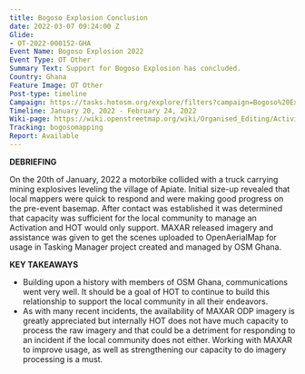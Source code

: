 ```yaml
---
title: Bogoso Explosion Conclusion
date: 2022-03-07 09:24:00 Z
Glide:
- OT-2022-000152-GHA
Event Name: Bogoso Explosion 2022
Event Type: OT Other
Summary Text: Support for Bogoso Explosion has concluded.
Country: Ghana
Feature Image: OT Other
Post-type: timeline
Campaign: https://tasks.hotosm.org/explore/filters?campaign=Bogoso%20Explosion%202022
Timeline: January 20, 2022 - February 24, 2022
Wiki-page: https://wiki.openstreetmap.org/wiki/Organised_Editing/Activities/Bogoso_Apiatse_Explosion_Crisis_Mapping
Tracking: bogosomapping
Report: Available
---
```


<strong>DEBRIEFING</strong><br>

On the 20th of January, 2022 a motorbike collided with a truck carrying mining explosives leveling the village of Apiate. Initial size-up revealed that local mappers were quick to respond and were making good progress on the pre-event basemap. After contact was established it was determined that capacity was sufficient for the local community to manage an Activation and HOT would only support. MAXAR released imagery and assistance was given to get the scenes uploaded to OpenAerialMap for usage in Tasking Manager project created and managed by OSM Ghana. 

<strong>KEY TAKEAWAYS</strong><br>

- Building upon a history with members of OSM Ghana, communications went very well. It should be a goal of HOT to continue to build this relationship to support the local community in all their endeavors.
- As with many recent incidents, the availability of MAXAR ODP imagery is greatly appreciated but internally HOT does not have much capacity to process the raw imagery and that could be a detriment for responding to an incident if the local community does not either. Working with MAXAR to improve usage, as well as strengthening our capacity to do imagery processing is a must.
